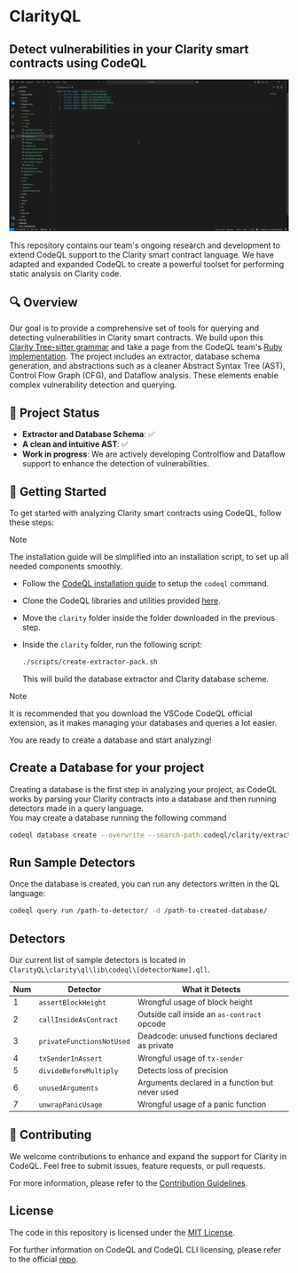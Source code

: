# ClarityQL

## Detect vulnerabilities in your Clarity smart contracts using CodeQL

![alt text](img/Code_HoB2nKvYvE.gif)

This repository contains our team's ongoing research and development to extend CodeQL support to the Clarity smart contract language. We have adapted and expanded CodeQL to create a powerful toolset for performing static analysis on Clarity code.

## 🔍 Overview

Our goal is to provide a comprehensive set of tools for querying and detecting vulnerabilities in Clarity smart contracts. We build upon this [Clarity Tree-sitter grammar](https://github.com/xlittlerag/tree-sitter-clarity.git) and take a page from the CodeQL team's [Ruby implementation](https://github.blog/security/web-application-security/code-scanning-and-ruby-turning-source-code-into-a-queryable-database/). The project includes an extractor, database schema generation, and abstractions such as a cleaner Abstract Syntax Tree (AST), Control Flow Graph (CFG), and Dataflow analysis. These elements enable complex vulnerability detection and querying.

## 🚀 Project Status

- **Extractor and Database Schema**: ✅
- **A clean and intuitive AST**: ✅
- **Work in progress**: We are actively developing Controlflow and Dataflow support to enhance the detection of vulnerabilities.

## 🏁 Getting Started

To get started with analyzing Clarity smart contracts using CodeQL, follow these steps:

> [!NOTE]
> The installation guide will be simplified into an installation script, to set up all needed components smoothly.

- Follow the [CodeQL installation guide](https://docs.github.com/en/code-security/codeql-cli/getting-started-with-the-codeql-cli/setting-up-the-codeql-cli) to setup the `codeql` command.

- Clone the CodeQL libraries and utilities provided [here](https://github.com/github/codeql).

- Move the `clarity` folder inside the folder downloaded in the previous step.

- Inside the `clarity` folder, run the following script:
    ```bash
    ./scripts/create-extractor-pack.sh
    ```
    This will build the database extractor and Clarity database scheme.

> [!NOTE]
> It is recommended that you download the VSCode CodeQL official extension, as it makes managing your databases and queries a lot easier.

You are ready to create a database and start analyzing!

## Create a Database for your project

Creating a database is the first step in analyzing your project, as CodeQL works by parsing your Clarity contracts into a database and then running detectors made in a query language.\
You may create a database running the following command

```bash
codeql database create --overwrite --search-path codeql/clarity/extractor-pack -l clarity /destination-dir-for-db/ -s /directory-of-project-to-scan/
```

## Run Sample Detectors

Once the database is created, you can run any detectors written in the QL language:

```bash
codeql query run /path-to-detector/ -d /path-to-created-database/
```

## Detectors

Our current list of sample detectors is located in `ClarityQL\clarity\ql\lib\codeql\[detectorName].qll`.

| Num | Detector    | What it Detects                                                      |
| --- | ----------- | -------------------------------------------------------------------- |
| 1   | `assertBlockHeight` | Wrongful usage of block height                  |
| 2   | `callInsideAsContract` | Outside call inside an `as-contract` opcode |
| 3   | `privateFunctionsNotUsed` | Deadcode: unused functions declared as private    |
| 4   | `txSenderInAssert` |   Wrongful usage of `tx-sender`          |
| 5   | `divideBeforeMultiply` | Detects loss of precision  |
| 6   | `unusedArguments` | Arguments declared in a function but never used   |
| 7   | `unwrapPanicUsage` | Wrongful usage of a panic function    |


## 🤝 Contributing

We welcome contributions to enhance and expand the support for Clarity in CodeQL. Feel free to submit issues, feature requests, or pull requests.

For more information, please refer to the [Contribution Guidelines](/docs/Contributing.md).

## License

The code in this repository is licensed under the [MIT License](LICENSE.md).

For further information on CodeQL and CodeQL CLI licensing, please refer to the official [repo](https://github.com/github/codeql-cli-binaries).